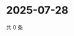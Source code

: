 # 2025-07-28

共 0 条

<!-- BEGIN ZHIHUVIDEO -->
<!-- 最后更新时间 Mon Jul 28 2025 04:12:50 GMT+0800 (China Standard Time) -->

<!-- END ZHIHUVIDEO -->
